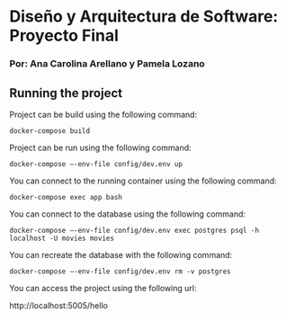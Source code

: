 # Diseño y Arquitectura de Software: Proyecto Final
### **Por: Ana Carolina Arellano y Pamela Lozano**

## Running the project

Project can be build using the following command:

`docker-compose build`

Project can be run using the following command:

`docker-compose –-env-file config/dev.env up`

You can connect to the running container using the following command:

`docker-compose exec app bash`

You can connect to the database using the following command:

`docker-compose –-env-file config/dev.env exec postgres psql -h localhost -U movies movies`

You can recreate the database with the following command:

`docker-compose –-env-file config/dev.env rm -v postgres`

You can access the project using the following url:

http://localhost:5005/hello